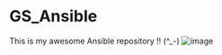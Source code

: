 # GS_Ansible

This is my awesome Ansible repository !! (^_-) 
![image](https://github.com/user-attachments/assets/a32396ca-13db-419f-aa55-c969fbe464af)
